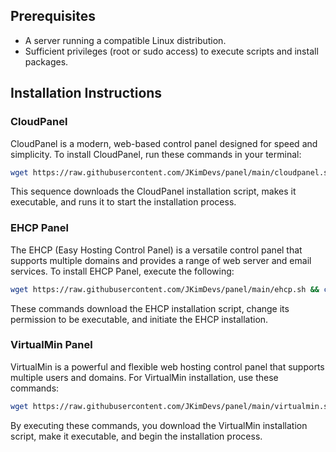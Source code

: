 ## Prerequisites

- A server running a compatible Linux distribution.
- Sufficient privileges (root or sudo access) to execute scripts and install packages.

## Installation Instructions

### CloudPanel

CloudPanel is a modern, web-based control panel designed for speed and simplicity. To install CloudPanel, run these commands in your terminal:

```bash
wget https://raw.githubusercontent.com/JKimDevs/panel/main/cloudpanel.sh && chmod +x cloudpanel.sh &&./cloudpanel.sh
```

This sequence downloads the CloudPanel installation script, makes it executable, and runs it to start the installation process.

### EHCP Panel

The EHCP (Easy Hosting Control Panel) is a versatile control panel that supports multiple domains and provides a range of web server and email services. To install EHCP Panel, execute the following:

```bash
wget https://raw.githubusercontent.com/JKimDevs/panel/main/ehcp.sh && chmod +x ehcp.sh && ./ehcp.sh
```

These commands download the EHCP installation script, change its permission to be executable, and initiate the EHCP installation.

### VirtualMin Panel

VirtualMin is a powerful and flexible web hosting control panel that supports multiple users and domains. For VirtualMin installation, use these commands:

```bash
wget https://raw.githubusercontent.com/JKimDevs/panel/main/virtualmin.sh && chmod +x virtualmin.sh && ./virtualmin.sh
```

By executing these commands, you download the VirtualMin installation script, make it executable, and begin the installation process.
